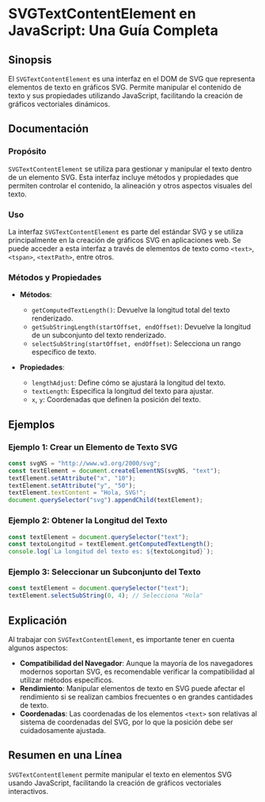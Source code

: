 <!--
Meta Description: # SVGTextContentElement en JavaScript: Una Guía Completa ## Sinopsis El `SVGTextContentElement` es una interfaz en el DOM de SVG que representa elemen...
Meta Keywords: texto, svg, del, textelement, svgtextcontentelement
-->

# SVGTextContentElement en JavaScript: Una Guía Completa

## Sinopsis
El `SVGTextContentElement` es una interfaz en el DOM de SVG que representa elementos de texto en gráficos SVG. Permite manipular el contenido de texto y sus propiedades utilizando JavaScript, facilitando la creación de gráficos vectoriales dinámicos.

## Documentación
### Propósito
`SVGTextContentElement` se utiliza para gestionar y manipular el texto dentro de un elemento SVG. Esta interfaz incluye métodos y propiedades que permiten controlar el contenido, la alineación y otros aspectos visuales del texto.

### Uso
La interfaz `SVGTextContentElement` es parte del estándar SVG y se utiliza principalmente en la creación de gráficos SVG en aplicaciones web. Se puede acceder a esta interfaz a través de elementos de texto como `<text>`, `<tspan>`, `<textPath>`, entre otros.

### Métodos y Propiedades
- **Métodos**:
  - `getComputedTextLength()`: Devuelve la longitud total del texto renderizado.
  - `getSubStringLength(startOffset, endOffset)`: Devuelve la longitud de un subconjunto del texto renderizado.
  - `selectSubString(startOffset, endOffset)`: Selecciona un rango específico de texto.

- **Propiedades**:
  - `lengthAdjust`: Define cómo se ajustará la longitud del texto.
  - `textLength`: Especifica la longitud del texto para ajustar.
  - `x`, `y`: Coordenadas que definen la posición del texto.

## Ejemplos
### Ejemplo 1: Crear un Elemento de Texto SVG
```javascript
const svgNS = "http://www.w3.org/2000/svg"; 
const textElement = document.createElementNS(svgNS, "text");
textElement.setAttribute("x", "10");
textElement.setAttribute("y", "50");
textElement.textContent = "Hola, SVG!";
document.querySelector("svg").appendChild(textElement);
```

### Ejemplo 2: Obtener la Longitud del Texto
```javascript
const textElement = document.querySelector("text");
const textoLongitud = textElement.getComputedTextLength();
console.log(`La longitud del texto es: ${textoLongitud}`);
```

### Ejemplo 3: Seleccionar un Subconjunto del Texto
```javascript
const textElement = document.querySelector("text");
textElement.selectSubString(0, 4); // Selecciona "Hola"
```

## Explicación
Al trabajar con `SVGTextContentElement`, es importante tener en cuenta algunos aspectos:
- **Compatibilidad del Navegador**: Aunque la mayoría de los navegadores modernos soportan SVG, es recomendable verificar la compatibilidad al utilizar métodos específicos.
- **Rendimiento**: Manipular elementos de texto en SVG puede afectar el rendimiento si se realizan cambios frecuentes o en grandes cantidades de texto.
- **Coordenadas**: Las coordenadas de los elementos `<text>` son relativas al sistema de coordenadas del SVG, por lo que la posición debe ser cuidadosamente ajustada.

## Resumen en una Línea
`SVGTextContentElement` permite manipular el texto en elementos SVG usando JavaScript, facilitando la creación de gráficos vectoriales interactivos.
